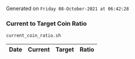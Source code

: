 Generated on `Friday 08-October-2021 at 06:42:28`

### Current to Target Coin Ratio
`current_coin_ratio.sh`

Date|Current|Target|Ratio
---|---|---|---
